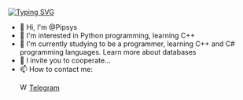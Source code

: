[![Typing SVG](https://readme-typing-svg.herokuapp.com?color=%2336BCF7&lines=Computer+science+student)](https://git.io/typing-svg)
- 👋 Hi, I'm @Pipsys
- 👀 I'm interested in Python programming, learning C++
- 🌱 I'm currently studying to be a programmer, learning C++ and C# programming languages. Learn more about databases
- 💞️ I invite you to cooperate...
- 📫 How to contact me: <p><img href="https://t.me/wwwpipsys" src="https://i.ibb.co/cv8sLC2/free-icon-telegram-2111646.png" width="15" height="15" alt="Weather forecast telegram bot"> 
   <a href="https://t.me/wwwpipsys">Telegram</a>
</p>

<!---
Pipsys/Pipsys is a ✨ special ✨ repository because its `README.md` (this file) appears in your GitHub profile.
You can click the "Preview" link to preview your changes.
--->

